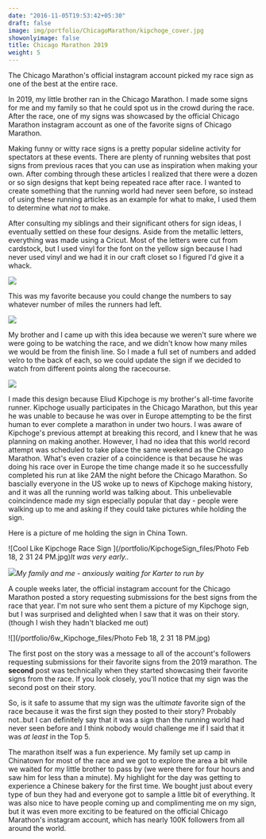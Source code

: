 ```yaml
---
date: "2016-11-05T19:53:42+05:30"
draft: false
image: img/portfolio/ChicagoMarathon/kipchoge_cover.jpg
showonlyimage: false
title: Chicago Marathon 2019
weight: 5
---
```


The Chicago Marathon's official instagram account picked my race sign as one of the best at the entire race.

<!--more-->

In 2019, my little brother ran in the Chicago Marathon. I made some signs for me and my family so that he could spot us in the crowd during the race. After the race, one of my signs was showcased by the official Chicago Marathon instagram account as one of the favorite signs of Chicago Marathon. 

Making funny or witty race signs is a pretty popular sideline activity for spectators at these events. There are plenty of running websites that post signs from previous races that you can use as inspiration when making your own. After combing through these articles I realized that there were a dozen or so sign designs that kept being repeated race after race. I wanted to create something that the running world had never seen before, so instead of using these running articles as an example for what to make, I used them to determine what *not* to make. 

After consulting my siblings and their significant others for sign ideas, I eventually settled on these four designs. Aside from the metallic letters, everything was made using a Cricut. Most of the letters were cut from cardstock, but I used vinyl for the font on the yellow sign because I had never used vinyl and we had it in our craft closet so I figured I'd give it a whack. 

![](/portfolio/6w_Kipchoge_files/chicago_all4.jpg)

This was my favorite because you could change the numbers to say whatever number of miles the runners had left.

![](/portfolio/6w_Kipchoge_files/chicago_E.gif)

My brother and I came up with this idea because we weren't sure where we were going to be watching the race, and we didn't know how many miles we would be from the finish line. So I made a full set of numbers and added velro to the back of each, so we could update the sign if we decided to watch  from different points along the racecourse. 

![](/portfolio/6w_Kipchoge_files/cool_like_kip.jpg)

I made this design because Eliud Kipchoge is my brother's all-time favorite runner. Kipchoge usually participates in the Chicago Marathon, but this year he was unable to because he was over in Europe attempting to be the first human to ever complete a marathon in under two hours. I was aware of Kipchoge's previous attempt at breaking this record, and I knew that he was planning on making another. However, I had no idea that this world record attempt was scheduled to take place the same weekend as the Chicago Marathon. What's even crazier of a coincidence is that because he was doing his race over in Europe the time change made it so he successfully completed his run at like 2AM the night before the Chicago Marathon. So bascially everyone in the US woke up to news of Kipchoge making history, and it was all the running world was talking about. This unbelievable coincindence made my sign especially popular that day - people were walking up to me and asking if they could take pictures while holding the sign. 

Here is a picture of me holding the sign in China Town.

![Cool Like Kipchoge Race Sign ](/portfolio/KipchogeSign_files/Photo Feb 18, 2 31 24 PM.jpg)*It was very early..* 

![](/portfolio/6w_Kipchoge_files/me_w_fam.JPG)*My family and me - anxiously waiting for Karter to run by*

A couple weeks later, the official instagram account for the Chicago Marathon posted a story requesting submissions for the best signs from the race that year. I'm not sure who sent them a picture of my Kipchoge sign, but I was surprised and delighted when I saw that it was on their story. (though I wish they hadn't blacked me out)

![](/portfolio/6w_Kipchoge_files/Photo Feb 18, 2 31 18 PM.jpg)

The first post on the story was a message to all of the account's followers requesting submissions for their favorite signs from the 2019 marathon. The **second** post was technically when they started showcasing their favorite signs from the race. If you look closely, you'll notice that my sign was the second post on their story. 

So, is it safe to assume that my sign was the *ultimate* favorite sign of the race because it was the first sign they posted to their story? Probably not..but I can definitely say that it was a sign than the running world had never seen before and I think nobody would challenge me if I said that it was *at least* in the Top 5.  

The marathon itself was a fun experience. My family set up camp in Chinatown for most of the race and we got to explore the area a bit while we waited for my little brother to pass by (we were there for four hours and saw him for less than a minute). My highlight for the day was getting to experience a Chinese bakery for the first time. We bought just about every type of bun they had and everyone got to sample a little bit of everything. It was also nice to have people coming up and complimenting me on my sign, but it was even more exciting to be featured on the official Chicago Marathon's instagram account, which has nearly 100K followers from all around the world. 



 
